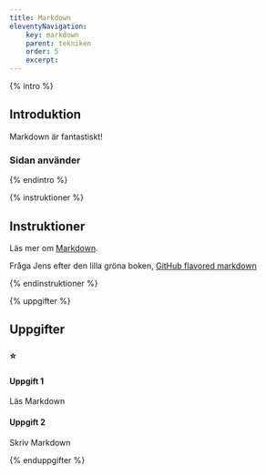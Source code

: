 ```yaml
---
title: Markdown
eleventyNavigation:
    key: markdown
    parent: tekniken
    order: 5
    excerpt: 
---
```

{% intro %}

## Introduktion

Markdown är fantastiskt!

### Sidan använder

{% endintro %}

{% instruktioner %}

## Instruktioner

Läs mer om [Markdown](https://www.markdownguide.org/).

Fråga Jens efter den lilla gröna boken, [GitHub flavored markdown](https://guides.github.com/features/mastering-markdown/)

{% endinstruktioner %}

{% uppgifter %}

## Uppgifter
### ⭐
#### Uppgift 1

Läs Markdown

#### Uppgift 2

Skriv Markdown

{% enduppgifter %}